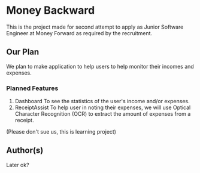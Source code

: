 # Money Backward
This is the project made for second attempt to apply as Junior Software Engineer at Money Forward as required by the recruitment.

## Our Plan
We plan to make application to help users to help monitor their incomes and expenses.

### Planned Features
1. Dashboard
  To see the statistics of the user's income and/or expenses.
2. ReceiptAssist
  To help user in noting their expenses, we will use Optical Character Recognition (OCR) to extract the amount of expenses from a receipt.

(Please don't sue us, this is learning project)

## Author(s)
Later ok?
